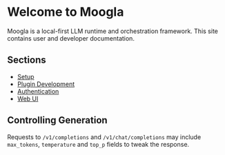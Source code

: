 # Welcome to Moogla

Moogla is a local-first LLM runtime and orchestration framework. This
site contains user and developer documentation.

## Sections

- [Setup](setup.md)
- [Plugin Development](plugins.md)
- [Authentication](authentication.md)
- [Web UI](web_ui.md)

## Controlling Generation

Requests to ``/v1/completions`` and ``/v1/chat/completions`` may include
``max_tokens``, ``temperature`` and ``top_p`` fields to tweak the response.
